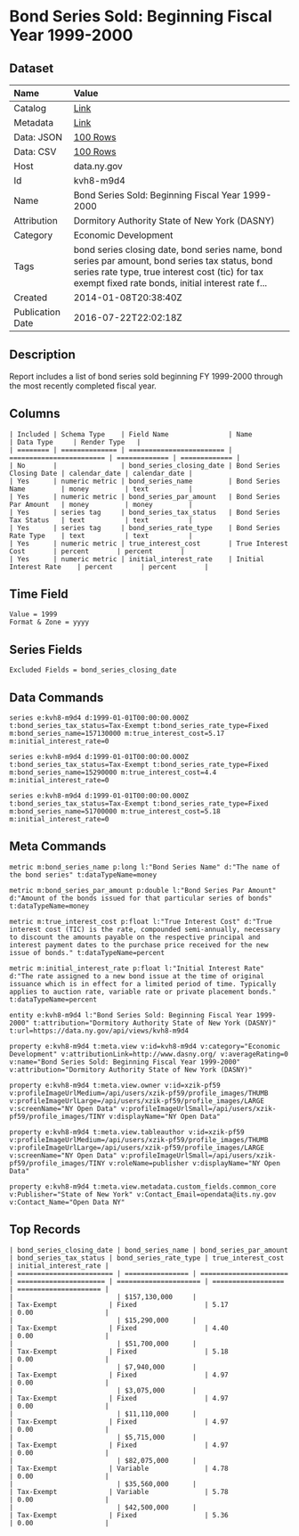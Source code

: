 # Bond Series Sold: Beginning Fiscal Year 1999-2000

## Dataset

| Name | Value |
| :--- | :---- |
| Catalog | [Link](https://catalog.data.gov/dataset/bond-series-sold-beginning-fiscal-year-1999-2000) |
| Metadata | [Link](https://data.ny.gov/api/views/kvh8-m9d4) |
| Data: JSON | [100 Rows](https://data.ny.gov/api/views/kvh8-m9d4/rows.json?max_rows=100) |
| Data: CSV | [100 Rows](https://data.ny.gov/api/views/kvh8-m9d4/rows.csv?max_rows=100) |
| Host | data.ny.gov |
| Id | kvh8-m9d4 |
| Name | Bond Series Sold: Beginning Fiscal Year 1999-2000 |
| Attribution | Dormitory Authority State of New York (DASNY) |
| Category | Economic Development |
| Tags | bond series closing date, bond series name, bond series par amount, bond series tax status, bond series rate type, true interest cost (tic) for tax exempt fixed rate bonds, initial interest rate f... |
| Created | 2014-01-08T20:38:40Z |
| Publication Date | 2016-07-22T22:02:18Z |

## Description

Report includes a list of bond series sold beginning FY 1999-2000 through the most recently completed fiscal year.

## Columns

```ls
| Included | Schema Type    | Field Name               | Name                     | Data Type     | Render Type   |
| ======== | ============== | ======================== | ======================== | ============= | ============= |
| No       |                | bond_series_closing_date | Bond Series Closing Date | calendar_date | calendar_date |
| Yes      | numeric metric | bond_series_name         | Bond Series Name         | money         | text          |
| Yes      | numeric metric | bond_series_par_amount   | Bond Series Par Amount   | money         | money         |
| Yes      | series tag     | bond_series_tax_status   | Bond Series Tax Status   | text          | text          |
| Yes      | series tag     | bond_series_rate_type    | Bond Series Rate Type    | text          | text          |
| Yes      | numeric metric | true_interest_cost       | True Interest Cost       | percent       | percent       |
| Yes      | numeric metric | initial_interest_rate    | Initial Interest Rate    | percent       | percent       |
```

## Time Field

```ls
Value = 1999
Format & Zone = yyyy
```

## Series Fields

```ls
Excluded Fields = bond_series_closing_date
```

## Data Commands

```ls
series e:kvh8-m9d4 d:1999-01-01T00:00:00.000Z t:bond_series_tax_status=Tax-Exempt t:bond_series_rate_type=Fixed m:bond_series_name=157130000 m:true_interest_cost=5.17 m:initial_interest_rate=0

series e:kvh8-m9d4 d:1999-01-01T00:00:00.000Z t:bond_series_tax_status=Tax-Exempt t:bond_series_rate_type=Fixed m:bond_series_name=15290000 m:true_interest_cost=4.4 m:initial_interest_rate=0

series e:kvh8-m9d4 d:1999-01-01T00:00:00.000Z t:bond_series_tax_status=Tax-Exempt t:bond_series_rate_type=Fixed m:bond_series_name=51700000 m:true_interest_cost=5.18 m:initial_interest_rate=0
```

## Meta Commands

```ls
metric m:bond_series_name p:long l:"Bond Series Name" d:"The name of the bond series" t:dataTypeName=money

metric m:bond_series_par_amount p:double l:"Bond Series Par Amount" d:"Amount of the bonds issued for that particular series of bonds" t:dataTypeName=money

metric m:true_interest_cost p:float l:"True Interest Cost" d:"True interest cost (TIC) is the rate, compounded semi-annually, necessary to discount the amounts payable on the respective principal and interest payment dates to the purchase price received for the new issue of bonds." t:dataTypeName=percent

metric m:initial_interest_rate p:float l:"Initial Interest Rate" d:"The rate assigned to a new bond issue at the time of original issuance which is in effect for a limited period of time. Typically applies to auction rate, variable rate or private placement bonds." t:dataTypeName=percent

entity e:kvh8-m9d4 l:"Bond Series Sold: Beginning Fiscal Year 1999-2000" t:attribution="Dormitory Authority State of New York (DASNY)" t:url=https://data.ny.gov/api/views/kvh8-m9d4

property e:kvh8-m9d4 t:meta.view v:id=kvh8-m9d4 v:category="Economic Development" v:attributionLink=http://www.dasny.org/ v:averageRating=0 v:name="Bond Series Sold: Beginning Fiscal Year 1999-2000" v:attribution="Dormitory Authority State of New York (DASNY)"

property e:kvh8-m9d4 t:meta.view.owner v:id=xzik-pf59 v:profileImageUrlMedium=/api/users/xzik-pf59/profile_images/THUMB v:profileImageUrlLarge=/api/users/xzik-pf59/profile_images/LARGE v:screenName="NY Open Data" v:profileImageUrlSmall=/api/users/xzik-pf59/profile_images/TINY v:displayName="NY Open Data"

property e:kvh8-m9d4 t:meta.view.tableauthor v:id=xzik-pf59 v:profileImageUrlMedium=/api/users/xzik-pf59/profile_images/THUMB v:profileImageUrlLarge=/api/users/xzik-pf59/profile_images/LARGE v:screenName="NY Open Data" v:profileImageUrlSmall=/api/users/xzik-pf59/profile_images/TINY v:roleName=publisher v:displayName="NY Open Data"

property e:kvh8-m9d4 t:meta.view.metadata.custom_fields.common_core v:Publisher="State of New York" v:Contact_Email=opendata@its.ny.gov v:Contact_Name="Open Data NY"
```

## Top Records

```ls
| bond_series_closing_date | bond_series_name | bond_series_par_amount | bond_series_tax_status | bond_series_rate_type | true_interest_cost | initial_interest_rate | 
| ======================== | ================ | ====================== | ====================== | ===================== | ================== | ===================== | 
|                          | $157,130,000     |                        | Tax-Exempt             | Fixed                 | 5.17               | 0.00                  | 
|                          | $15,290,000      |                        | Tax-Exempt             | Fixed                 | 4.40               | 0.00                  | 
|                          | $51,700,000      |                        | Tax-Exempt             | Fixed                 | 5.18               | 0.00                  | 
|                          | $7,940,000       |                        | Tax-Exempt             | Fixed                 | 4.97               | 0.00                  | 
|                          | $3,075,000       |                        | Tax-Exempt             | Fixed                 | 4.97               | 0.00                  | 
|                          | $11,110,000      |                        | Tax-Exempt             | Fixed                 | 4.97               | 0.00                  | 
|                          | $5,715,000       |                        | Tax-Exempt             | Fixed                 | 4.97               | 0.00                  | 
|                          | $82,075,000      |                        | Tax-Exempt             | Variable              | 4.78               | 0.00                  | 
|                          | $35,560,000      |                        | Tax-Exempt             | Variable              | 5.78               | 0.00                  | 
|                          | $42,500,000      |                        | Tax-Exempt             | Fixed                 | 5.36               | 0.00                  | 
```